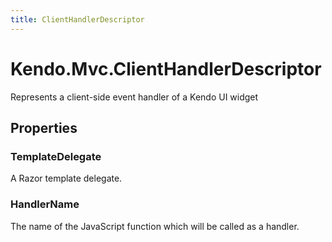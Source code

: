 ```yaml
---
title: ClientHandlerDescriptor
---
```


# Kendo.Mvc.ClientHandlerDescriptor
Represents a client-side event handler of a Kendo UI widget



## Properties


### TemplateDelegate

A Razor template delegate.

### HandlerName

The name of the JavaScript function which will be called as a handler.



